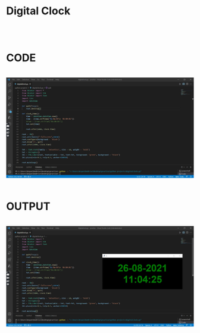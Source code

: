 # Digital Clock
<br><br>
<h1 > CODE</h1><br>
<img src = "DigitalClockCode.jpeg"><br>
<br>
<h1> OUTPUT</h1><br>
<img src = "DigitalClockOutput.jpeg">
